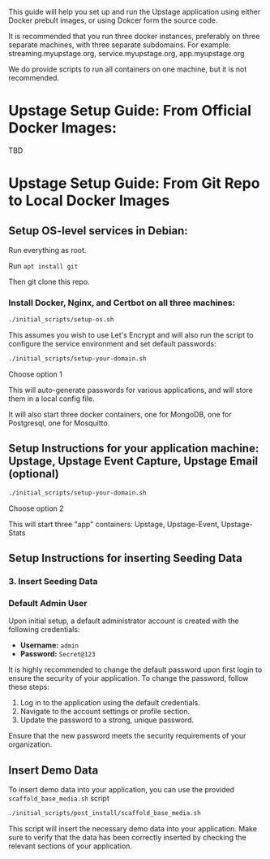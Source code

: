 This guide will help you set up and run the Upstage application using either Docker prebult images,
or using Dokcer form the source code.

It is recommended that you run three docker instances, preferably on three separate machines, with three separate subdomains. For example: streaming.myupstage.org, service.myupstage.org, app.myupstage.org

We do provide scripts to run all containers on one machine, but it is not recommended.

# Upstage Setup Guide: From Official Docker Images:
TBD

# Upstage Setup Guide: From Git Repo to Local Docker Images

## Setup OS-level services in Debian: 
Run everything as root.

Run ``` apt install git ```

Then git clone this repo.

### Install Docker, Nginx, and Certbot on all three machines:

```sh
./initial_scripts/setup-os.sh
```

This assumes you wish to use Let's Encrypt and will also run the script to configure the service environment and set default passwords:
```sh
./initial_scripts/setup-your-domain.sh
```
Choose option 1

This will auto-generate passwords for various applications, and will store them in a local config file.

It will also start three docker containers, one for MongoDB, one for Postgresql, one for Mosquitto.

## Setup Instructions for your application machine: Upstage, Upstage Event Capture, Upstage Email (optional)

```sh
./initial_scripts/setup-your-domain.sh
```
Choose option 2

This will start three "app" containers: Upstage, Upstage-Event, Upstage-Stats

## Setup Instructions for inserting Seeding Data

### 3. Insert Seeding Data

### Default Admin User

Upon initial setup, a default administrator account is created with the following credentials:

- **Username:** `admin`
- **Password:** `Secret@123`

It is highly recommended to change the default password upon first login to ensure the security of your application. To change the password, follow these steps:

1. Log in to the application using the default credentials.
2. Navigate to the account settings or profile section.
3. Update the password to a strong, unique password.

Ensure that the new password meets the security requirements of your organization.

## Insert Demo Data

To insert demo data into your application, you can use the provided `scaffold_base_media.sh` script

```sh
./initial_scripts/post_install/scaffold_base_media.sh
```

This script will insert the necessary demo data into your application. Make sure to verify that the data has been correctly inserted by checking the relevant sections of your application.
